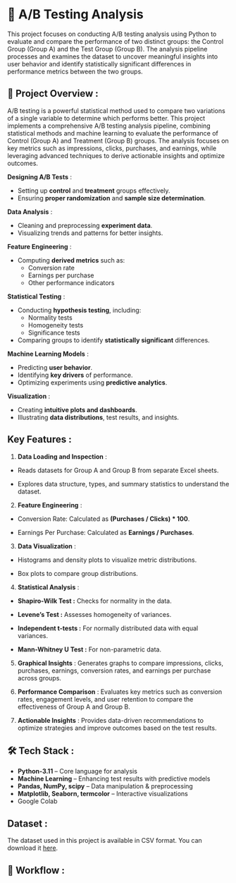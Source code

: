 # 🎯 A/B Testing Analysis  
This project focuses on conducting A/B testing analysis using Python to evaluate and compare the performance of two distinct groups: the Control Group (Group A) and the Test Group (Group B). The analysis pipeline processes and examines the dataset to uncover meaningful insights into user behavior and identify statistically significant differences in performance metrics between the two groups.

## 📌 Project Overview :
A/B testing is a powerful statistical method used to compare two variations of a single variable to determine which performs better. This project implements a comprehensive A/B testing analysis pipeline, combining statistical methods and machine learning to evaluate the performance of Control (Group A) and Treatment (Group B) groups. The analysis focuses on key metrics such as impressions, clicks, purchases, and earnings, while leveraging advanced techniques to derive actionable insights and optimize outcomes.

**Designing A/B Tests** : 
- Setting up **control** and **treatment** groups effectively.  
- Ensuring **proper randomization** and **sample size determination**.  

**Data Analysis**  :
- Cleaning and preprocessing **experiment data**.  
- Visualizing trends and patterns for better insights.  

**Feature Engineering** : 
- Computing **derived metrics** such as:  
  - Conversion rate  
  - Earnings per purchase  
  - Other performance indicators  

**Statistical Testing** :  
- Conducting **hypothesis testing**, including:  
  - Normality tests  
  - Homogeneity tests  
  - Significance tests  
- Comparing groups to identify **statistically significant** differences.  

**Machine Learning Models** :  
- Predicting **user behavior**.  
- Identifying **key drivers** of performance.  
- Optimizing experiments using **predictive analytics**.  

**Visualization** :  
- Creating **intuitive plots and dashboards**.  
- Illustrating **data distributions**, test results, and insights.  

## Key Features :

1. **Data Loading and Inspection** :
  
- Reads datasets for Group A and Group B from separate Excel sheets.

- Explores data structure, types, and summary statistics to understand the dataset.

2. **Feature Engineering** :

- Conversion Rate: Calculated as **(Purchases / Clicks) * 100**.

- Earnings Per Purchase: Calculated as **Earnings / Purchases**.

3. **Data Visualization** :

- Histograms and density plots to visualize metric distributions.

- Box plots to compare group distributions.

4. **Statistical Analysis** :

- **Shapiro-Wilk Test :** Checks for normality in the data.

- **Levene’s Test :** Assesses homogeneity of variances.

- **Independent t-tests :** For normally distributed data with equal variances.

- **Mann-Whitney U Test :** For non-parametric data.

5. **Graphical Insights** : Generates graphs to compare impressions, clicks, purchases, earnings, conversion rates, and earnings per purchase across groups.

6. **Performance Comparison** : Evaluates key metrics such as conversion rates, engagement levels, and user retention to compare the effectiveness of Group A and Group B.

7. **Actionable Insights** : Provides data-driven recommendations to optimize strategies and improve outcomes based on the test results.

## 🛠 Tech Stack :
-  **Python-3.11** – Core language for analysis  
-  **Machine Learning** – Enhancing test results with predictive models  
-  **Pandas, NumPy, scipy** – Data manipulation & preprocessing  
-  **Matplotlib, Seaborn, termcolor** – Interactive visualizations
-  Google Colab

## Dataset :
The dataset used in this project is available in CSV format. You can download it [here](./sales_retail_II_cleaned.zip).

## 🚀 Workflow :


